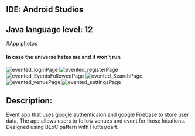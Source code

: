 
## IDE: Android Studios
## Java language level: 12


#App photos
#### In case the universe hates me and it won't run
![evented_loginPage](https://user-images.githubusercontent.com/27833223/80270956-7fb1b300-8671-11ea-8403-5cc4d6840a64.PNG)
![evented_registerPage](https://user-images.githubusercontent.com/27833223/80271156-5e04fb80-8672-11ea-83ed-9fb800b204dd.PNG)
![evented_EventsFollowedPage](https://user-images.githubusercontent.com/27833223/80271158-62311900-8672-11ea-8962-fc2c837eafef.PNG)
![evented_SearchPage](https://user-images.githubusercontent.com/27833223/80271159-63fadc80-8672-11ea-87fe-c73f4cbec90f.PNG)
![evented_venuePage](https://user-images.githubusercontent.com/27833223/80271162-665d3680-8672-11ea-8a30-72ed3beff52a.PNG)
![evented_settingsPage](https://user-images.githubusercontent.com/27833223/80271164-6a895400-8672-11ea-88a3-93d6673f6267.PNG)

## Description: 
Event app that uses google authenticaion and google Firebase to store user data. The app allows users to follow venues and event for those locations. Designed using BLoC pattern with Flutter/dart. 

